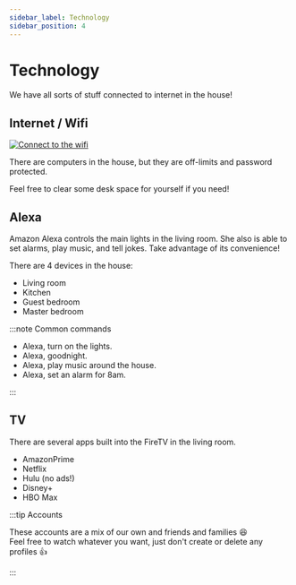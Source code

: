 ```yaml
---
sidebar_label: Technology
sidebar_position: 4
---
```


# Technology

We have all sorts of stuff connected to internet in the house!

## Internet / Wifi

[![Connect to the wifi](https://chart.googleapis.com/chart?cht=qr&chl=WIFI%3AT%3AWPA%3BS%3Anetworknotfound%3BP%3Acjtetonscout16%3BH%3A%3B&chs=180x180&choe=UTF-8&chld=L|2)](wifi://:cjtetonscout16@networknotfound)

There are computers in the house, but they are off-limits and password protected.

Feel free to clear some desk space for yourself if you need!

## Alexa

Amazon Alexa controls the main lights in the living room. She also is able to set alarms, play music, and tell jokes. Take advantage of its convenience!

There are 4 devices in the house:
- Living room
- Kitchen
- Guest bedroom
- Master bedroom

:::note Common commands

- Alexa, turn on the lights. 
- Alexa, goodnight.
- Alexa, play music around the house.
- Alexa, set an alarm for 8am.

:::

## TV

There are several apps built into the FireTV in the living room. 

* AmazonPrime
* Netflix
* Hulu (no ads!)
* Disney+
* HBO Max

:::tip Accounts 

These accounts are a mix of our own and friends and families :laughing:  
Feel free to watch whatever you want, just don't create or delete any profiles :thumbsup:

:::
